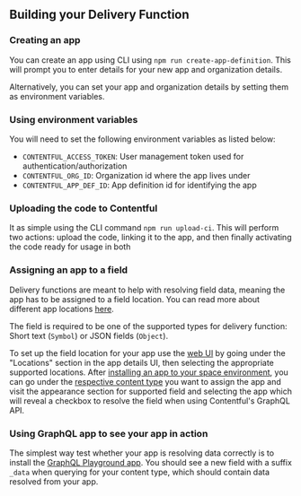 ## Building your Delivery Function

### Creating an app
You can create an app using CLI using `npm run create-app-definition`. This will prompt you to enter details for your new app and organization details.

Alternatively, you can set your app and organization details by setting them as environment variables.

### Using environment variables
You will need to set the following environment variables as listed below:
- `CONTENTFUL_ACCESS_TOKEN`: User management token used for authentication/authorization
- `CONTENTFUL_ORG_ID`: Organization id where the app lives under
- `CONTENTFUL_APP_DEF_ID`: App definition id for identifying the app

### Uploading the code to Contentful
It as simple using the CLI command `npm run upload-ci`. This will perform two actions: upload the code, linking it to the app, and then finally activating the code ready for usage in both 

### Assigning an app to a field
Delivery functions are meant to help with resolving field data, meaning the app has to be assigned to a field location. You can read more about different app locations [here](https://www.contentful.com/developers/docs/extensibility/app-framework/locations/). 

The field is required to be one of the supported types for delivery function: Short text (`Symbol`) or JSON fields (`Object`).

To set up the field location for your app use the [web UI](https://app.contentful.com/deeplink?link=app-definition-list) by going under the "Locations" section in the app details UI, then selecting the appropriate supported locations. After [installing an app to your space environment](https://www.contentful.com/developers/docs/extensibility/app-framework/tutorial/#install-your-app-to-a-space), you can go under the [respective content type](https://app.contentful.com/deeplink?link=content-model) you want to assign the app and visit the appearance section for supported field and selecting the app which will reveal a checkbox to resolve the field when using Contentful's GraphQL API. 

### Using GraphQL app to see your app in action
The simplest way test whether your app is resolving data correctly is to install the [GraphQL Playground app](https://app.contentful.com/deeplink?link=apps&id=graphql-playground). You should see a new field with a suffix `_data` when querying for your content type, which should contain data resolved from your app.

